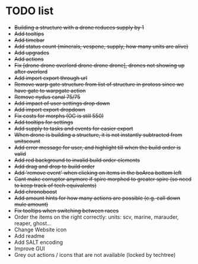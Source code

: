 # TODO list

-   ~~Building a structure with a drone reduces supply by 1~~
-   ~~Add tooltips~~
-   ~~Add timebar~~
-   ~~Add status count (minerals, vespene, supply, how many units are alive)~~
-   ~~Add upgrades~~
-   ~~Add actions~~
-   ~~Fix [drone drone overlord drone drone drone], drones not showing up after overlord~~
-   ~~Add import export through url~~
-   ~~Remove warp gate structure from list of structure in protoss since we have gate to warpgate action~~
-   ~~Remove nydus canal 75/75~~
-   ~~Add impact of user settings drop down~~
-   ~~Add import export dropdown~~
-   ~~Fix costs for morphs (OC is still 550)~~
-   ~~Add tooltips for settings~~
-   ~~Add supply to tasks and events for easier export~~
-   ~~When drone is building a structure, it is not instantly subtracted from unitscount~~
-   ~~Add error message for user, and highlight till when the build order is valid~~
-   ~~Add red background to invalid build order elements~~
-   ~~Add drag and drop to build order~~
-   ~~Add 'remove event' when clicking on items in the boArea bottom left~~
-   ~~Cant make corruptor anymore if spire morphed to greater spire (so need to keep track of tech equivalents)~~
-   ~~Add chronoboost~~
-   ~~Add amount hints for how many actions are possible (e.g. call down mule amount)~~
-   ~~Fix tooltips when switching between races~~
-   Order the items on the right correctly: units: scv, marine, marauder, reaper, ghost...
-   Change Website icon
-   Add readme
-   Add SALT encoding
-   Improve GUI
-   Grey out actions / icons that are not available (locked by techtree)
